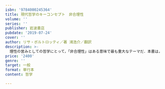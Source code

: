 ```yaml
---
isbn: '9784000245364'
title: 現代哲学のキーコンセプト　非合理性
volume: ''
series: ''
publisher: 岩波書店
pubdate: '2019-07-24'
cover: ''
author: リサ・ボルトロッティ／著 鴻浩介／翻訳
description: >-
  理性の営みとしての哲学にとって，「非合理性」はある意味で最も重大なテーマだ．本書は，精神医学や心理学，行動経済学などの成果を参照しながら，非合理性に関する常識を批判し，この多義的な概念の諸相を分析する．人間の不可欠の部分として非合理性を位置づけ，情動，認知，判断，幸福や人生の意味などのテーマに新たな光をあてる．
price: '2400'
genre: ''
target: 一般
format: 単行本
content: 哲学

---
```

